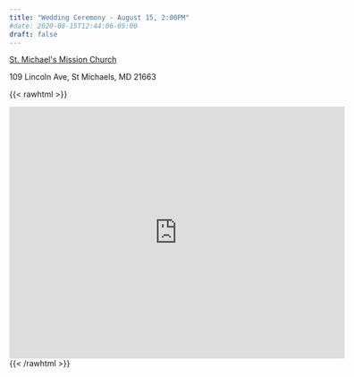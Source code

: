 ```yaml
---
title: "Wedding Ceremony - August 15, 2:00PM"
#date: 2020-08-15T12:44:06-05:00
draft: false
---
```



[St. Michael's Mission Church](https://www.ssppeaston.org/our_churches/saint_michael-st_michaels)

109 Lincoln Ave, St Michaels, MD 21663

{{< rawhtml >}}
<iframe src="https://www.google.com/maps/embed?pb=!1m14!1m8!1m3!1d12442.032605011402!2d-76.2110449!3d38.7749837!3m2!1i1024!2i768!4f13.1!3m3!1m2!1s0x0%3A0xdcb60bdae7185457!2sSt.%20Michael&#39;s%20Mission%20Church!5e0!3m2!1sen!2sus!4v1577131655713!5m2!1sen!2sus" width="600" height="450" frameborder="0" style="border:0"></iframe>
{{< /rawhtml >}}
